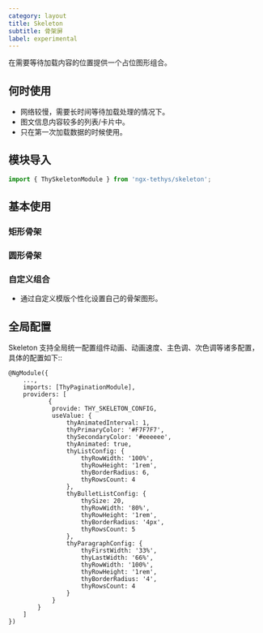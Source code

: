 ```yaml
---
category: layout
title: Skeleton
subtitle: 骨架屏
label: experimental
---
```

<div class="dg-alert dg-alert-info"> 在需要等待加载内容的位置提供一个占位图形组合。</div>

## 何时使用
* 网络较慢，需要长时间等待加载处理的情况下。
* 图文信息内容较多的列表/卡片中。
* 只在第一次加载数据的时候使用。

## 模块导入

``` ts
import { ThySkeletonModule } from 'ngx-tethys/skeleton';
```

## 基本使用
### 矩形骨架
<example name="thy-skeleton-rectangle-example" />

### 圆形骨架
<example name="thy-skeleton-circle-example" />

### 自定义组合
* 通过自定义模版个性化设置自己的骨架图形。

<example name="thy-skeleton-custom-example" />

## 全局配置
Skeleton 支持全局统一配置组件动画、动画速度、主色调、次色调等诸多配置，具体的配置如下::

```
@NgModule({
    ...,
    imports: [ThyPaginationModule],
    providers: [
           {
            provide: THY_SKELETON_CONFIG,
            useValue: {
                thyAnimatedInterval: 1,
                thyPrimaryColor: '#F7F7F7',
                thySecondaryColor: '#eeeeee',
                thyAnimated: true,
                thyListConfig: {
                    thyRowWidth: '100%',
                    thyRowHeight: '1rem',
                    thyBorderRadius: 6,
                    thyRowsCount: 4
                },
                thyBulletListConfig: {
                    thySize: 20,
                    thyRowWidth: '80%',
                    thyRowHeight: '1rem',
                    thyBorderRadius: '4px',
                    thyRowsCount: 5
                },
                thyParagraphConfig: {
                    thyFirstWidth: '33%',
                    thyLastWidth: '66%',
                    thyRowWidth: '100%',
                    thyRowHeight: '1rem',
                    thyBorderRadius: '4',
                    thyRowsCount: 4
                }
            }
        }
    ]
})
```
